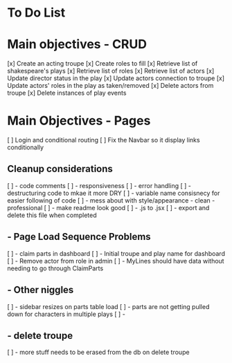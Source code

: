 # To Do List

# Main objectives - CRUD
[x] Create an acting troupe
[x] Create roles to fill
[x] Retrieve list of shakespeare's plays
[x] Retrieve list of roles
[x] Retrieve list of actors
[x] Update director status in the play
[x] Update actors connection to troupe
[x] Update actors' roles in the play as taken/removed
[x] Delete actors from troupe
[x] Delete instances of play events

# Main Objectives - Pages
[ ] Login and conditional routing
[ ] Fix the Navbar so it display links conditionally 

## Cleanup considerations
[ ] - code comments
[ ] - responsiveness
[ ] - error handling
[ ] - destructuring code to mkae it more DRY
[ ] - variable name consisnecy for easier following of code
[ ] - mess about with style/appearance - clean -professional
[ ] - make readme look good
[ ] - .js to .jsx
[ ] - export and delete this file when completed 

## - Page Load Sequence Problems
[ ] - claim parts in dashboard
[ ] - Initial troupe and play name for dashboard
[ ] - Remove actor from role in admin
[ ] - MyLines should have data without needing to go through ClaimParts

## - Other niggles
[ ] - sidebar resizes on parts table load
[ ] - parts are not getting pulled down for characters in multiple plays
[ ] - 

## - delete troupe 
[ ] - more stuff needs to be erased from the db on delete troupe